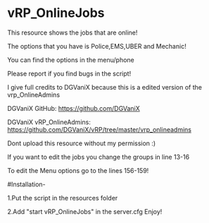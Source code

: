 # vRP_OnlineJobs
This resource shows the jobs that are online!

The options that you have is Police,EMS,UBER and Mechanic!

You can find the options in the menu/phone

Please report if you find bugs in the script! 

I give full credits to DGVaniX because this is a edited version of the vrp_OnlineAdmins

DGVaniX GitHub: https://github.com/DGVaniX

DGVaniX vRP_OnlineAdmins: https://github.com/DGVaniX/vRP/tree/master/vrp_onlineadmins

Dont upload this resource without my permission :)

If you want to edit the jobs you change the groups in line 13-16

To edit the Menu options go to the lines 156-159!

#Installation-

1.Put the script in the resources folder

2.Add "start vRP_OnlineJobs" in the server.cfg
Enjoy!
